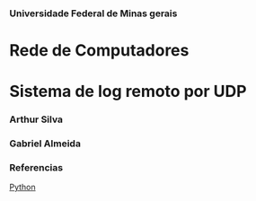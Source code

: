 ### Universidade Federal de Minas gerais
# Rede de Computadores
# Sistema de log remoto por UDP

### Arthur Silva

### Gabriel Almeida


### Referencias
[Python](https://docs.python.org/3/library/socket.html)
